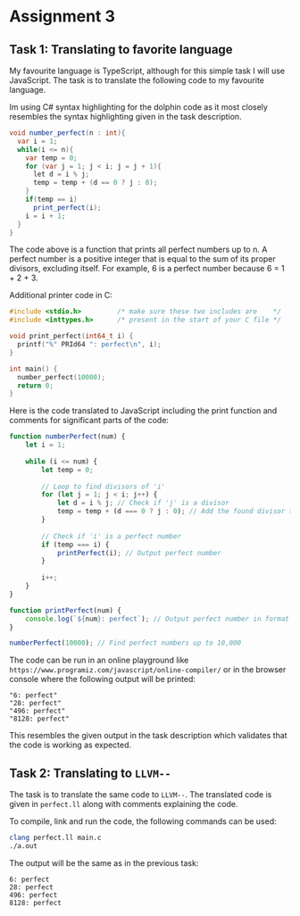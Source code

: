 # Assignment 3

## Task 1: Translating to favorite language

My favourite language is TypeScript, although for this simple task I will use JavaScript. The task is to translate the following code to my favourite language.

Im using C# syntax highlighting for the dolphin code as it most closely resembles the syntax highlighting given in the task description.

```C#
void number_perfect(n : int){
  var i = 1;
  while(i <= n){
    var temp = 0;
    for (var j = 1; j < i; j = j + 1){
      let d = i % j;
      temp = temp + (d == 0 ? j : 0);
    }
    if(temp == i)
      print_perfect(i);
    i = i + 1;
  }
}
```

The code above is a function that prints all perfect numbers up to n. A perfect number is a positive integer that is equal to the sum of its proper divisors, excluding itself. For example, 6 is a perfect number because 6 = 1 + 2 + 3.

Additional printer code in C:

```C
#include <stdio.h>         /* make sure these two includes are    */
#include <inttypes.h>      /* present in the start of your C file */

void print_perfect(int64_t i) {
  printf("%" PRId64 ": perfect\n", i);
}

int main() {
  number_perfect(10000);
  return 0;
}
```

Here is the code translated to JavaScript including the print function and comments for significant parts of the code:

```javascript
function numberPerfect(num) {
    let i = 1;
    
    while (i <= num) {
        let temp = 0;
        
        // Loop to find divisors of 'i'
        for (let j = 1; j < i; j++) {
            let d = i % j; // Check if 'j' is a divisor
            temp = temp + (d === 0 ? j : 0); // Add the found divisor to 'temp' if true
        }
        
        // Check if 'i' is a perfect number
        if (temp === i) {
            printPerfect(i); // Output perfect number
        }
        
        i++;
    }
}

function printPerfect(num) {
    console.log(`${num}: perfect`); // Output perfect number in format
}

numberPerfect(10000); // Find perfect numbers up to 10,000
```

The code can be run in an online playground like ```https://www.programiz.com/javascript/online-compiler/``` or in the browser console where the following output will be printed:

```
"6: perfect"
"28: perfect"
"496: perfect"
"8128: perfect"
```

This resembles the given output in the task description which validates that the code is working as expected.

## Task 2: Translating to ```LLVM--```

The task is to translate the same code to ```LLVM--```. The translated code is given in ```perfect.ll``` along with comments explaining the code.

To compile, link and run the code, the following commands can be used:

```bash
clang perfect.ll main.c
./a.out
```

The output will be the same as in the previous task:

```
6: perfect
28: perfect
496: perfect
8128: perfect
```
